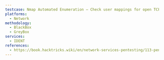 ```yaml
---
testcase: Nmap Automated Enumeration – Check user mappings for open TCP ports using Nmap’s default scripts (nmap -sC <target>), looking for |_auth-owners: <username> results
platforms: 
  - Network
methodology: 
  - BlackBox
  - GreyBox
services:
  - IDENT
references:
  - https://book.hacktricks.wiki/en/network-services-pentesting/113-pentesting-ident.html
---
```

